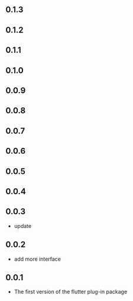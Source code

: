 ## 0.1.3

## 0.1.2

## 0.1.1

## 0.1.0

## 0.0.9

## 0.0.8

## 0.0.7

## 0.0.6

## 0.0.5

## 0.0.4

## 0.0.3

 - update

## 0.0.2

 - add more interface

## 0.0.1

 - The first version of the flutter plug-in package

